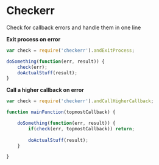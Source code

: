 Checkerr
========

Check for callback errors and handle them in one line


**Exit process on error**

```javascript
var check = require('checkerr').andExitProcess;

doSomething(function(err, result)) {
	check(err);
	doActualStuff(result);
}
```

**Call a higher callback on error**
```javascript
var check = require('checkerr').andCallHigherCallback;

function mainFunction(topmostCallback) {

	doSomething(function(err, result)) {
		if(check(err, topmostCallback)) return;
		
		doActualStuff(result);
	}

}
```
